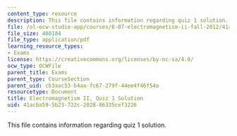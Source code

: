 ```yaml
---
content_type: resource
description: This file contains information regarding quiz 1 solution.
file: /ol-ocw-studio-app/courses/8-07-electromagnetism-ii-fall-2012/41acba595b23722c202886335cef3226_MIT8_07F12_quizsol1.pdf
file_size: 460184
file_type: application/pdf
learning_resource_types:
- Exams
license: https://creativecommons.org/licenses/by-nc-sa/4.0/
ocw_type: OCWFile
parent_title: Exams
parent_type: CourseSection
parent_uid: cb3aac53-b4aa-fc67-279f-44ee4f46f54a
resourcetype: Document
title: Electromagnetism II, Quiz 1 Solution
uid: 41acba59-5b23-722c-2028-86335cef3226
---
```

This file contains information regarding quiz 1 solution.